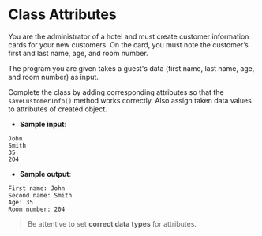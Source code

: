 # Class Attributes

You are the administrator of a hotel and must create customer information cards for your new customers. On the card, you must note the customer’s first and last name, age, and room number.

The program you are given takes a guest's data (first name, last name, age, and room number) as input.

Complete the class by adding corresponding attributes so that the `saveCustomerInfo()` method works correctly. Also assign taken data values to attributes of created object.

- **Sample input**:  
```
John
Smith
35
204
```

- **Sample output**:  
```
First name: John
Second name: Smith
Age: 35
Room number: 204
```

>Be attentive to set **correct data types** for attributes.
